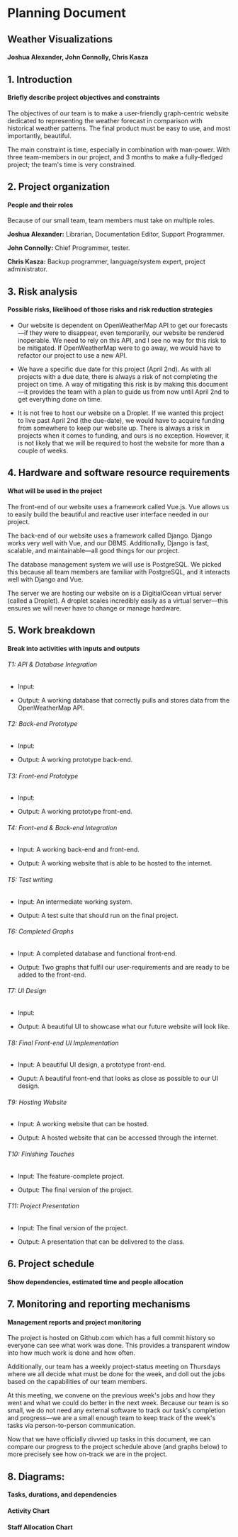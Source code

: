 # Planning Document
## Weather Visualizations
#### Joshua Alexander, John Connolly, Chris Kasza

## 1. Introduction
#### Briefly describe project objectives and constraints
The objectives of our team is to make a user-friendly graph-centric website dedicated to representing the weather forecast in comparison with historical weather patterns. The final product must be easy to use, and most importantly, beautiful.

The main constraint is time, especially in combination with man-power. With three team-members in our project, and 3 months to make a fully-fledged project; the team's time is very constrained.

## 2. Project organization
#### People and their roles
Because of our small team, team members must take on multiple roles.

**Joshua Alexander:** Librarian, Documentation Editor, Support Programmer.

**John Connolly:** Chief Programmer, tester.

**Chris Kasza:** Backup programmer, language/system expert, project administrator.

## 3. Risk analysis
#### Possible risks, likelihood of those risks and risk reduction strategies

* Our website is dependent on OpenWeatherMap API to get our forecasts—if they were to disappear, even temporarily, our website be rendered inoperable. We need to rely on this API, and I see no way for this risk to be mitigated. If OpenWeatherMap were to go away, we would have to refactor our project to use a new API.

* We have a specific due date for this project (April 2nd). As with all projects with a due date, there is always a risk of not completing the project on time. A way of mitigating this risk is by making this document—it provides the team with a plan to guide us from now until April 2nd to get everything done on time.

* It is not free to host our website on a Droplet. If we wanted this project to live past April 2nd (the due-date), we would have to acquire funding from somewhere to keep our website up. There is always a risk in projects when it comes to funding, and ours is no exception. However, it is not likely that we will be required to host the website for more than a couple of weeks.

## 4. Hardware and software resource requirements
#### What will be used in the project

The front-end of our website uses a framework called Vue.js. Vue allows us to easily build the beautiful and reactive user interface needed in our project.

The back-end of our website uses a framework called Django. Django works very well with Vue, and our DBMS. Additionally, Django is fast, scalable, and maintainable—all good things for our project.

The database management system we will use is PostgreSQL. We picked this because all team members are familiar with PostgreSQL, and it interacts well with Django and Vue.

The server we are hosting our website on is a DigitialOcean virtual server (called a Droplet). A droplet scales incredibly easily as a virtual server—this ensures we will never have to change or manage hardware.


## 5. Work breakdown
#### Break into activities with inputs and outputs

###### T1: API & Database Integration
* Input:

* Output: A working database that correctly pulls and stores data from the OpenWeatherMap API.


###### T2: Back-end Prototype
* Input:

* Output: A working prototype back-end.


###### T3: Front-end Prototype
* Input:

* Output: A working prototype front-end.


###### T4: Front-end & Back-end Integration
* Input: A working back-end and front-end.

* Output: A working website that is able to be hosted to the internet.

###### T5: Test writing
* Input: An intermediate working system.

* Output: A test suite that should run on the final project.

###### T6: Completed Graphs
* Input: A completed database and functional front-end.

* Output: Two graphs that fulfil our user-requirements and are ready to be added to the front-end.


###### T7: UI Design
* Input:

* Output: A beautiful UI to showcase what our future website will look like.


###### T8: Final Front-end UI Implementation
* Input: A beautiful UI design, a prototype front-end.

* Ouput: A beautiful front-end that looks as close as possible to our UI design.

###### T9: Hosting Website
* Input: A working website that can be hosted.

* Output: A hosted website that can be accessed through the internet.

###### T10: Finishing Touches
* Input: The feature-complete project.

* Output: The final version of the project.


###### T11: Project Presentation
* Input: The final version of the project.

* Output: A presentation that can be delivered to the class.


## 6. Project schedule
#### Show dependencies, estimated time and people allocation

## 7. Monitoring and reporting mechanisms
#### Management reports and project monitoring

The project is hosted on Github.com which has a full commit history so everyone can see what work was done. This provides a transparent window into how much work is done and how often.

Additionally, our team has a weekly project-status meeting on Thursdays where we all decide what must be done for the week, and doll out the jobs based on the capabilities of our team members.

At this meeting, we convene on the previous week's jobs and how they went and what we could do better in the next week. Because our team is so small, we do not need any external software to track our task's completion and progress—we are a small enough team to keep track of the week's tasks via person-to-person communication.

Now that we have officially divvied up tasks in this document, we can compare our progress to the project schedule above (and graphs below) to more precisely see how on-track we are in the project.

## 8. Diagrams:
#### Tasks, durations, and dependencies

#### Activity Chart

#### Staff Allocation Chart
